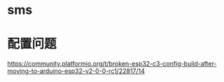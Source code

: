 # sms
# 配置问题  
https://community.platformio.org/t/broken-esp32-c3-config-build-after-moving-to-arduino-esp32-v2-0-0-rc1/22817/14
